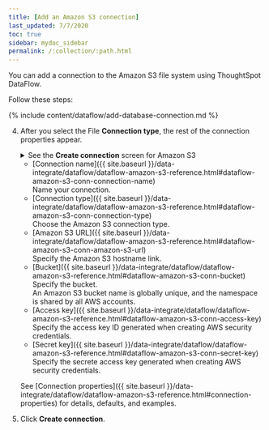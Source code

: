 ```yaml
---
title: [Add an Amazon S3 connection]
last_updated: 7/7/2020
toc: true
sidebar: mydoc_sidebar
permalink: /:collection/:path.html
---
```

You can add a connection to the Amazon S3 file system using ThoughtSpot DataFlow.

Follow these steps:

{% include content/dataflow/add-database-connection.md %}

4. After you select the File **Connection type**, the rest of the connection properties appear.

   <details>
     <summary>See the <strong>Create connection</strong> screen for Amazon S3</summary>
     <p>
      <img src="../../images/dataflow-amazon-s3-create.png" alt="Add a connection to Amazon S3" /></p>
   </details>

   * [Connection name]({{ site.baseurl }}/data-integrate/dataflow/dataflow-amazon-s3-reference.html#dataflow-amazon-s3-conn-connection-name)<br/>Name your connection. 
   * [Connection type]({{ site.baseurl }}/data-integrate/dataflow/dataflow-amazon-s3-reference.html#dataflow-amazon-s3-conn-connection-type)<br/>Choose the Amazon S3 connection type.
   * [Amazon S3 URL]({{ site.baseurl }}/data-integrate/dataflow/dataflow-amazon-s3-reference.html#dataflow-amazon-s3-conn-amazon-s3-url)<br/>Specify the Amazon S3 hostname link.
   * [Bucket]({{ site.baseurl }}/data-integrate/dataflow/dataflow-amazon-s3-reference.html#dataflow-amazon-s3-conn-bucket)<br/>Specify the bucket.<br/>An Amazon S3 bucket name is globally unique, and the namespace is shared by all AWS accounts.
   * [Access key]({{ site.baseurl }}/data-integrate/dataflow/dataflow-amazon-s3-reference.html#dataflow-amazon-s3-conn-access-key)<br/>Specify the access key ID generated when creating AWS security credentials.
   * [Secret key]({{ site.baseurl }}/data-integrate/dataflow/dataflow-amazon-s3-reference.html#dataflow-amazon-s3-conn-secret-key)<br/>Specify the secrete access key generated when creating AWS security credentials.

   See [Connection properties]({{ site.baseurl }}/data-integrate/dataflow/dataflow-amazon-s3-reference.html#connection-properties) for details, defaults, and examples.

5. Click **Create connection**.   
